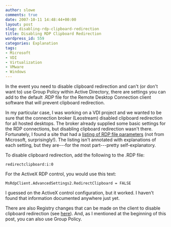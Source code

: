```yaml
---
author: slowe
comments: true
date: 2007-10-11 14:48:44+00:00
layout: post
slug: disabling-rdp-clipboard-redirection
title: Disabling RDP Clipboard Redirection
wordpress_id: 559
categories: Explanation
tags:
- Microsoft
- VDI
- Virtualization
- VMware
- Windows
---
```


In the event you need to disable clipboard redirection and can't (or don't want to) use Group Policy within Active Directory, there are settings you can add to the default .RDP file for the Remote Desktop Connection client software that will prevent clipboard redirection.

In my particular case, I was working on a VDI project and we wanted to be sure that the connection broker (Leostream) disabled clipboard redirection for all hosted desktops. The broker already supplied some basic settings for the RDP connections, but disabling clipboard redirection wasn't there. Fortunately, I found a site that had a [listing of RDP file parameters](http://www.tech-archive.net/Archive/Windows/microsoft.public.windows.terminal_services/2006-12/msg00363.html) (not from Microsoft, surprisingly!). The listing isn't annotated with explanations of each setting, but they are---for the most part---pretty self-explanatory.

To disable clipboard redirection, add the following to the .RDP file:

	redirectclipboard:i:0

For the ActiveX RDP control, you would use this text:

	MsRdpClient.AdvancedSettings2.RedirectClipboard = FALSE

I guessed on the ActiveX control configuration, but it worked. I haven't found that information documented anywhere just yet.

There are also Registry changes that can be made on the client to disable clipboard redirection (see [here](http://groups.google.com/group/microsoft.public.windows.terminal_services/browse_thread/thread/c9a0ee3ec7055aad/d162ba8da012b303%23d162ba8da012b303)). And, as I mentioned at the beginning of this post, you can also use Group Policy.
